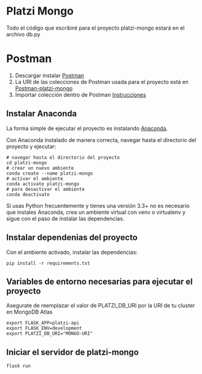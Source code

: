# Platzi Mongo
Todo el código que escribiré para el proyecto platzi-mongo
estará en el archivo db.py

# Postman
1. Descargar  instalar [Postman](https://www.getpostman.com/downloads/)
2. La URI de las colecciones de Postman usada para el proyecto está en [Postman-platzi-mongo](https://www.getpostman.com/collections/ffcbfb5c8d5cd2dc52d2)
3. Importar colección dentro de Postman [Instrucciones](https://learning.getpostman.com/docs/postman/collections/data_formats/#exporting-and-importing-postman-data)

## Instalar Anaconda 
La forma simple de ejecutar el proyecto es instalando [Anaconda](https://www.anaconda.com/distribution/).

Con Anaconda instalado de manera correcta, navegar hasta el directorio del proyecto
y ejecutar: 
```
# navegar hasta el directorio del proyecto
cd platzi-mongo
# crear un nuevo ambiente
conda create --name platzi-mongo
# activar el ambiente 
conda activate platzi-mongo
# para desactivar el ambiente
conda deactivate
```
Si usas Python frecuentemente y tienes una versión 3.3+ no es necesario que 
instales Anaconda, crea un ambiente virtual con venv o virtualenv y sigue con 
el paso de instalar las dependencias.
## Instalar dependenias del proyecto
Con el ambiente activado, instalar las dependencias:
```
pip install -r requirements.txt
```
## Variables de entorno necesarias para ejecutar el proyecto
Asegurate de reemplazar el valor de PLATZI_DB_URI por la URI de tu cluster en MongoDB Atlas
```
export FLASK_APP=platzi-api
export FLASK_ENV=development 
export PLATZI_DB_URI="MONGO-URI"
```

## Iniciar el servidor de platzi-mongo
```
flask run
```
